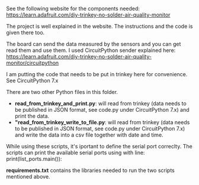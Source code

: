 See the following website for the components needed: https://learn.adafruit.com/diy-trinkey-no-solder-air-quality-monitor

The project is well explained in the website. The instructions and the code is given there too. 


The board can send the data measured by the sensors and you can get read them and use them. 
I used CircuitPython sender explained here: https://learn.adafruit.com/diy-trinkey-no-solder-air-quality-monitor/circuitpython


I am putting the code that needs to be put in trinkey here for convenience. See CircuitPython 7.x

There are two other Python files in this folder. 
* **read_from_trinkey_and_print.py**: will read from trinkey (data needs to be published in JSON format, see code.py under CircuitPython 7.x) and print the data. 
* **"read_from_trinkey_write_to_file.py**: will read from trinkey (data needs to be published in JSON format, see code.py under CircuitPython 7.x) and write the data into a csv file together with date and time. 

While using these scripts, it's iportant to define the serial port correclty. The scripts can print the available serial ports using with line: print(list_ports.main()):

**requirements.txt** contains the libraries needed to run the two scripts mentioned above. 





